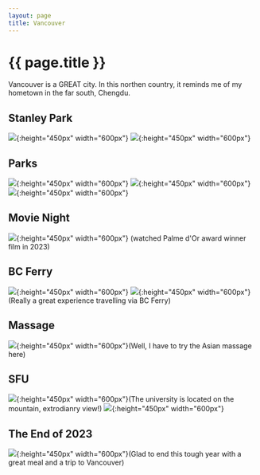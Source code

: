 ```yaml
---
layout: page
title: Vancouver
---
```


# {{ page.title }}

Vancouver is a GREAT city. In this northen country, it reminds me of my hometown in the far south, Chengdu.

## Stanley Park
  ![](/images/vancouver/stanley-park1.jpeg#center){:height="450px" width="600px"}
  ![](/images/vancouver/stanley-park2.jpeg#center){:height="450px" width="600px"}
## Parks
  ![](/images/vancouver/park.jpeg#center){:height="450px" width="600px"}
  ![](/images/vancouver/park2.jpeg#center){:height="450px" width="600px"}
  ![](/images/vancouver/park3.jpeg#center){:height="450px" width="600px"}

## Movie Night
  ![](/images/vancouver/movie-night.jpeg#center){:height="450px" width="600px"} (watched Palme d'Or award winner film in 2023)

## BC Ferry
  ![](/images/vancouver/bcferry.jpeg#center){:height="450px" width="600px"}
  ![](/images/vancouver/bcferry2.jpeg#center){:height="450px" width="600px"}(Really a great experience travelling via BC Ferry)

## Massage
  ![](/images/vancouver/massage.jpeg#center){:height="450px" width="600px"}(Well, I have to try the Asian massage here)

## SFU
  ![](/images/vancouver/sfu.jpeg#center){:height="450px" width="600px"}(The university is located on the mountain, extrodianry view!)
  ![](/images/vancouver/sfu2.jpeg#center){:height="450px" width="600px"}

## The End of 2023
  ![](/images/vancouver/union.jpeg#center){:height="450px" width="600px"}(Glad to end this tough year with a great meal and a trip to Vancouver)

